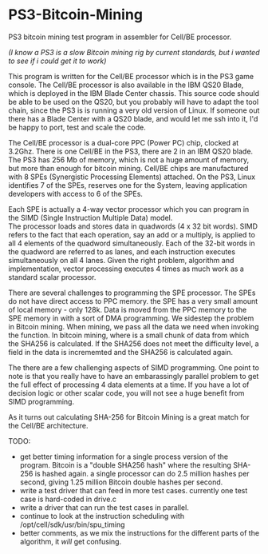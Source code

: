 # PS3-Bitcoin-Mining
PS3 bitcoin mining test program in assembler for Cell/BE processor.

_(I know a PS3 is a slow Bitcoin mining rig by current standards, but i wanted to see if i could get it to work)_

This program is written for the Cell/BE processor which is in the PS3 game console.  The Cell/BE processor is also available in the IBM QS20 Blade, which is deployed in the IBM Blade Center chassis.  This source code should be able to be used on the QS20, but you probably will have to adapt the tool chain, since the PS3 is is running a very old version of Linux.  If someone out there has a Blade Center with a QS20 blade, and would let me ssh into it, I'd be happy to port, test and scale the code.

The Cell/BE processor is a dual-core PPC (Power PC) chip, clocked at 3.2Ghz.  There is one Cell/BE in the PS3, there are 2 in an IBM QS20 blade.  The PS3 has 256 Mb of memory, which is not a huge amount of memory, but more than enough for bitcoin mining.  Cell/BE chips are manufactured with 8 SPEs (Synergistic Processing Elements) attached.  On the PS3, Linux identifies 7 of the SPEs, reserves one for the System, leaving application developers with access to 6 of the SPEs.  

Each SPE is actually a 4-way vector processor which you can program in the SIMD (Single Instruction Multiple Data) model.  
The processor loads and stores data in quadwords (4 x 32 bit words).  SIMD refers to the fact that each operation, 
say an add or a multiply, is applied to all 4 elements of the quadword simultaneously.  Each of the 32-bit words in 
the quadword are referred to as lanes, and each instruction executes simultaneously on all 4 lanes. Given the 
right problem, algorithm and implementation, vector processing executes 4 times as much work as a standard 
scalar processor.  

There are several challenges to programming the SPE processor.  The SPEs do not have direct access to PPC memory. the SPE has a very small amount of local memory - only 128k.  Data is moved from the PPC memory to the SPE memory in with a sort of DMA programming. We sidestep the problem in Bitcoin mining.  When mining, we pass all the data we need when invoking the function.  In bitcoin mining, where is a small chunk of data from which the SHA256 is calculated.  If the SHA256 does not meet the difficulty level, a field in the data is incrememted and the SHA256 is calculated again.

The there are a few challenging aspects of SIMD programming.  One point to note is that you really have to have an embarassingly parallel problem to get the full effect of processing 4 data elements at a time.  If you have a lot of decision logic or other scalar code, you will not see a huge benefit from SIMD programming.    

As it turns out calculating SHA-256 for Bitcoin Mining is a great match for the Cell/BE architecture.  

TODO:
* get better timing information for a single process version of the program.  Bitcoin is a "double SHA256 hash" where the resulting SHA-256 is hashed again.  a single processor can do 2.5 million hashes per second, giving 1.25 million Bitcoin double hashes per second. 
* write a test driver that can feed in more test cases.  currently one test case is hard-coded in drive.c
* write a driver that can run the test cases in parallel.
* continue to look at the instruction scheduling with /opt/cell/sdk/usr/bin/spu_timing
* better comments, as we mix the instructions for the different parts of the algorithm, it _will_ get confusing. 
